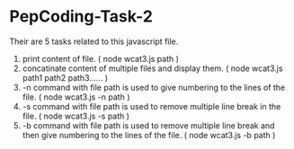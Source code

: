 # PepCoding-Task-2

Their are 5 tasks related to this javascript file.
1. print content of file.    ( node wcat3.js path )
2. concatinate content of multiple files and display them.    ( node wcat3.js path1 path2 path3...... )
3. -n command with file path is used to give numbering to the lines of the file.    ( node wcat3.js -n path )
4. -s command with file path is used to remove multiple line break in the file.     ( node wcat3.js -s path )
5. -b command with file path is used to remove multiple line break and then give numbering to the lines of the file.      ( node wcat3.js -b path )
